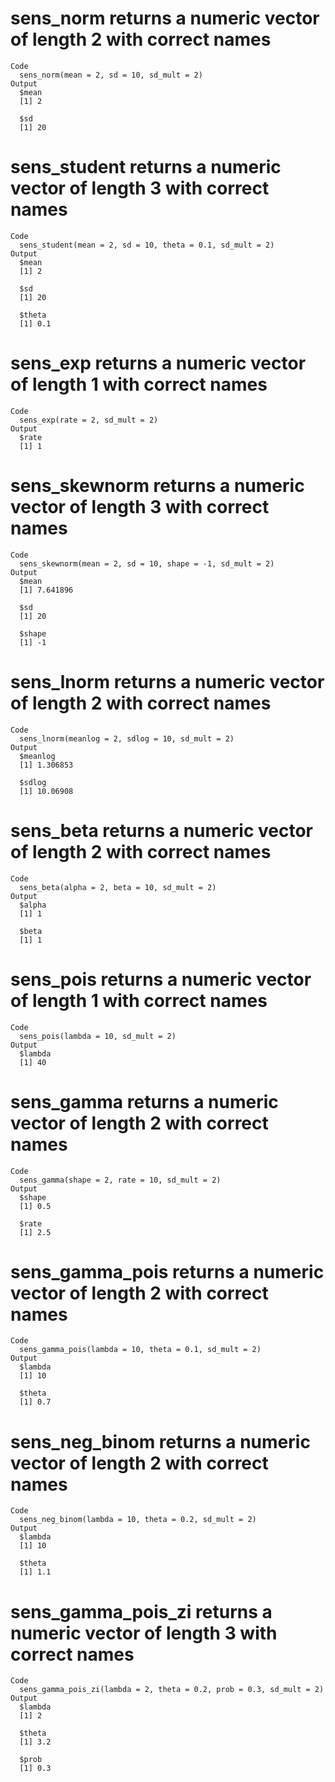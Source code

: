 # sens_norm returns a numeric vector of length 2 with correct names

    Code
      sens_norm(mean = 2, sd = 10, sd_mult = 2)
    Output
      $mean
      [1] 2
      
      $sd
      [1] 20
      

# sens_student returns a numeric vector of length 3 with correct names

    Code
      sens_student(mean = 2, sd = 10, theta = 0.1, sd_mult = 2)
    Output
      $mean
      [1] 2
      
      $sd
      [1] 20
      
      $theta
      [1] 0.1
      

# sens_exp returns a numeric vector of length 1 with correct names

    Code
      sens_exp(rate = 2, sd_mult = 2)
    Output
      $rate
      [1] 1
      

# sens_skewnorm returns a numeric vector of length 3 with correct names

    Code
      sens_skewnorm(mean = 2, sd = 10, shape = -1, sd_mult = 2)
    Output
      $mean
      [1] 7.641896
      
      $sd
      [1] 20
      
      $shape
      [1] -1
      

# sens_lnorm returns a numeric vector of length 2 with correct names

    Code
      sens_lnorm(meanlog = 2, sdlog = 10, sd_mult = 2)
    Output
      $meanlog
      [1] 1.306853
      
      $sdlog
      [1] 10.06908
      

# sens_beta returns a numeric vector of length 2 with correct names

    Code
      sens_beta(alpha = 2, beta = 10, sd_mult = 2)
    Output
      $alpha
      [1] 1
      
      $beta
      [1] 1
      

# sens_pois returns a numeric vector of length 1 with correct names

    Code
      sens_pois(lambda = 10, sd_mult = 2)
    Output
      $lambda
      [1] 40
      

# sens_gamma returns a numeric vector of length 2 with correct names

    Code
      sens_gamma(shape = 2, rate = 10, sd_mult = 2)
    Output
      $shape
      [1] 0.5
      
      $rate
      [1] 2.5
      

# sens_gamma_pois returns a numeric vector of length 2 with correct names

    Code
      sens_gamma_pois(lambda = 10, theta = 0.1, sd_mult = 2)
    Output
      $lambda
      [1] 10
      
      $theta
      [1] 0.7
      

# sens_neg_binom returns a numeric vector of length 2 with correct names

    Code
      sens_neg_binom(lambda = 10, theta = 0.2, sd_mult = 2)
    Output
      $lambda
      [1] 10
      
      $theta
      [1] 1.1
      

# sens_gamma_pois_zi returns a numeric vector of length 3 with correct names

    Code
      sens_gamma_pois_zi(lambda = 2, theta = 0.2, prob = 0.3, sd_mult = 2)
    Output
      $lambda
      [1] 2
      
      $theta
      [1] 3.2
      
      $prob
      [1] 0.3
      

